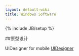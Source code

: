 ```yaml
---
layout: default-wiki
title: Windows Software
---
```

{% include JB/setup %}

##原型设计

UIDesigner for mobile [UIDesigner](http://uid.cdc.tencent.com/)